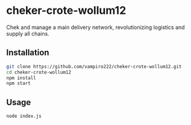 # cheker-crote-wollum12

Chek and manage a main delivery network, revolutionizing logistics and supply all chains.

## Installation

```bash
git clone https://github.com/vampiro222/cheker-crote-wollum12.git
cd cheker-crote-wollum12
npm install
npm start
```

## Usage
```bash
node index.js
```
